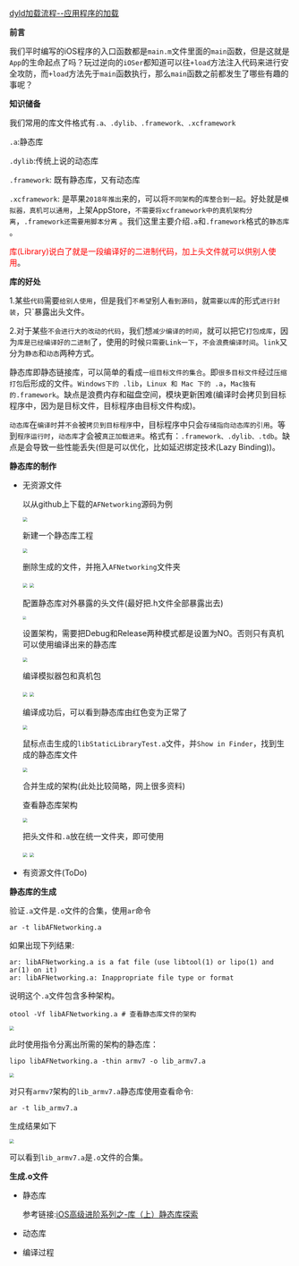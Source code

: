 [dyld加载流程--应用程序的加载](https://juejin.cn/post/6936945078543843364)

**前言**

我们平时编写的iOS程序的入口函数都是`main.m`文件里面的`main`函数，但是这就是`App`的生命起点了吗？玩过逆向的`iOSer`都知道可以往`+load`方法注入代码来进行安全攻防，而`+load`方法先于`main`函数执行，那么`main`函数之前都发生了哪些有趣的事呢？

**知识储备**

我们常用的库文件格式有`.a、.dylib、.framework、.xcframework`

 `.a`:静态库

 `.dylib`:传统上说的动态库

`.framework`: 既有静态库，又有动态库

`.xcframework`: 是苹果`2018年推出`来的，可以将`不同架构`的`库整合到一起`。好处就是`模拟器，真机可以通用`，上架AppStore，`不需要将xcframework中的真机架构分离`，`.framework还需要用脚本分离` 。我们这里主要介绍`.a`和`.framework`格式的`静态库` 。

<font color=#F00>库(Library)说白了就是一段编译好的二进制代码，加上头文件就可以供别人使用</font>。

**库的好处**

1.某些`代码`需要`给别人使用`，但是我们`不希望`别人`看到源码`，就`需要以库`的形式`进行封装`，只`暴露出头文件。

2.对于某些`不会进行大的改动的代码`，我们想`减少编译的时间`，就可以把它`打包成库`，因为`库是已经编译好的二进制`了，使用的时候`只需要Link一下`，`不会浪费编译时间`。`link`又分为`静态`和`动态`两种方式。

静态库即静态链接库，可以简单的看成`一组目标文件的集合`。即`很多目标文件`经过`压缩打包`后形成的文件。`Windows下的 .lib`，`Linux 和 Mac 下的 .a`，`Mac独有的.framework`。缺点是浪费内存和磁盘空间，模块更新困难(编译时会拷贝到目标程序中，因为是目标文件，目标程序由目标文件构成)。

`动态库`在`编译时`并`不会`被`拷⻉到目标程序`中，目标程序中只会`存储指向动态库的引用`。等到`程序运行时`，`动态库`才会被`真正加载进来`。格式有：`.framework、.dylib、.tdb`。缺点是会导致一些性能丢失(但是可以优化，比如延迟绑定技术(Lazy Binding))。

**静态库的制作**

- 无资源文件

  以从github上下载的`AFNetworking`源码为例

  <img src="./images/4.png" style="zoom:50%;" />

  新建一个静态库工程

  <img src="./images/5.png" style="zoom:50%;" />

  删除生成的文件，并拖入`AFNetworking`文件夹

  <img src="./images/6.png" style="zoom:50%;" />

  <img src="./images/7.png" style="zoom:50%;" />

  配置静态库对外暴露的头文件(最好把.h文件全部暴露出去)

  <img src="./images/8.png" style="zoom:40%;" />

  设置架构，需要把Debug和Release两种模式都是设置为NO。否则只有真机可以使用编译出来的静态库

  <img src="./images/10.png" style="zoom:50%;" />

  编译模拟器包和真机包

  <img src="./images/11.png" style="zoom:50%;" />

  <img src="./images/12.png" style="zoom:50%;" />

  编译成功后，可以看到静态库由红色变为正常了

  <img src="./images/13.png" style="zoom:50%;" />

  鼠标点击生成的`libStaticLibraryTest.a`文件，并`Show in Finder`，找到生成的静态库文件

  <img src="./images/14.png" style="zoom:50%;" />

  合并生成的架构(此处比较简略，网上很多资料)

  查看静态库架构

  <img src="./images/15.png" style="zoom:50%;" />

  把头文件和`.a`放在统一文件夹，即可使用

  <img src="./images/16.png" style="zoom:50%;" />

  <img src="./images/17.png" style="zoom:50%;" />

- 有资源文件(ToDo)

**静态库的生成**

验证`.a`文件是`.o`文件的合集，使用`ar`命令

```shell
ar -t libAFNetworking.a
```

如果出现下列结果:

```shell
ar: libAFNetworking.a is a fat file (use libtool(1) or lipo(1) and ar(1) on it)
ar: libAFNetworking.a: Inappropriate file type or format
```

说明这个`.a`文件包含多种架构。

```shell
otool -Vf libAFNetworking.a # 查看静态库文件的架构
```

<img src="./images/1.png" style="zoom:50%;" />

此时使用指令分离出所需的架构的静态库：

```shell
lipo libAFNetworking.a -thin armv7 -o lib_armv7.a
```

<img src="./images/2.png" style="zoom:50%;" />

对只有`armv7`架构的`lib_armv7.a`静态库使用查看命令:

```shell
ar -t lib_armv7.a
```

生成结果如下

<img src="./images/3.png" style="zoom:50%;" />

可以看到`lib_armv7.a`是`.o`文件的合集。

**生成.o文件**





- 静态库

  参考链接:[iOS高级进阶系列之-库（上）静态库探索](https://juejin.cn/post/6932863926115762184)

  

  

- 动态库

  

- 编译过程
